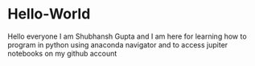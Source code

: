 # Hello-World

Hello everyone I am Shubhansh Gupta and I am here for learning how to program in python using anaconda navigator and to access jupiter notebooks on my github account
